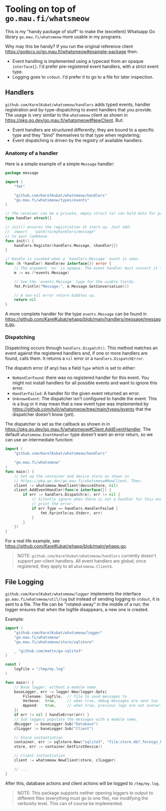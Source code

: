 # Tooling on top of `go.mau.fi/whatsmeow`

This is my "handy package of stuff" to make the (excellent) Whatsapp Go library `go.mau.fi/whatsmeow` more usable in my programs.

Why may this be handy? If you run the original reference client https://godocs.io/go.mau.fi/whatsmeow#example-package then:
- Event handling is implemented using a typecast from an opaque `interface{}`. I'd prefer pre-registered event handlers, with a strict event type.
- Logging goes to `stdout`. I'd prefer it to go to a file for later inspection.

## Handlers

`github.com/KarelKubat/whatsmeow/handlers` adds typed events, handler registration and by-type-dispatching to event handlers that you provide. The usage is very similar to the `whatsmeow` client as shown in https://pkg.go.dev/go.mau.fi/whatsmeow#NewClient. But:

- Event handlers are structured differently; they are bound to a specific type and they "bind" themselves to that type when registering;
- Event dispatching is driven by the registry of available handlers.

### Anatomy of a handler

Here is a simple example of a simple `Message` handler:

```go
package message

import (
    "fmt"

    "github.com/KarelKubat/whatsmeow/handlers"
    "go.mau.fi/whatsmeow/types/events"
)

// The receiver can be a private, empty struct (or can hold data for processing a message).
type handler struct{}

// init() ensures the registration at start-up. Just add:
//  import _ "path/to/myhandlers/message"
// to your codebase.
func init() {
    handlers.Register(handlers.Message, &handler{})
}

// Handle is invoked when a `handlers.Message` event is seen.
func (h *handler) Handle(ev interface{}) error {
    // The argument `ev` is opaque. The event handler must convert it to a suitable type.
    m := ev.(*events.Message)

    // See the `events.Message` type for the usable fields.
    fmt.Println("Message:", m.Message.GetConversation())

    // A non-nil error return bubbles up.
    return nil
}
```

A more complete handler for the type `events.Message` can be found in https://github.com/KarelKubat/whapp/blob/main/handlers/message/message.go.

### Dispatching

Dispatching occurs through `handlers.Dispatch()`. This method matches an event against the registered handlers and, if one or more handlers are found, calls them. It returns a `nil` error or a `handlers.DispatchError`. 

The dispatch error (if any) has a field `Type` which is set to either:
- `NoHandlerFound`: there was no registered handler for this event. You might not install handlers for all possible events and want to ignore this error.
- `HandlerFailed`: A handler for the given event returned an error.
- `UnknownEvent`: The dispatcher isn't configured to handle the event. This is a bug or it may mean that a new event type was implemented by https://github.com/tulir/whatsmeow/tree/main/types/events that the dispatcher doesn't know (yet).

The dispatcher is set as the callback as shown in in https://pkg.go.dev/go.mau.fi/whatsmeow#Client.AddEventHandler. The default `whatsmeow.EventHandler` type doesn't want an error return, so we can use an intermediate function:

```go
import (
    "github.com/KarelKubat/whatsmeow/handlers"

    "go.mau.fi/whatsmeow"
)
func main() {
    // Set up the container and device store as shown in
    // https://pkg.go.dev/go.mau.fi/whatsmeow#NewClient. Then:
    client := whatsmeow.NewClient(deviceStore, nil)
    client.AddEventHandler(func(e interface{}) {
        if err := handlers.Dispatch(e); err != nil {
            // Silently ignore when there is not a handler for this event. Else,
            // print the error.
            if err.Type == handlers.HandlerFailed {
                fmt.Fprintln(os.Stderr, err)
            }
        }
    })
}
```

For a real life example, see https://github.com/KarelKubat/whapp/blob/main/whapp.go.

> NOTE: `github.com/KarelKubat/whatsmeow/handlers` currently doesn't support per-client handlers. All event handlers are global; once registered, they apply to all `whatsmeow.Client`s.

## File Logging

`github.com/KarelKubat/whatsmeow/logger` implements the interface `go.mau.fi/whatsmeow/util/log` but instead of sending logging to `stdout`, it is sent to a file. The file can be "rotated-away" in the middle of a run; the logger ensures that when the logfile disappears, a new one is created.

Example:

```go
import (
    "github.com/KarelKubat/whatsmeow/logger"
    "go.mau.fi/whatsmeow"
    "go.mau.fi/whatsmeow/store/sqlstore"

    _ "github.com/mattn/go-sqlite3"    
)

const (
    logfile = "/tmp/my.log"
)

func main() {
    // Base logger, without a module name.
    baseLogger, err := logger.New(logger.Opts{
        Filename: logfile,  // file to send messages to
        Verbose:  true,     // when true, debug messages are sent too
        Append:   true,     // when true, previous logs are not overwritten but appended to
    })
    if err != nil { handleError(err) }
    // Sub loggers populate the messages with a module name.
    dbLogger := baseLogger.Sub("Database")
    clLogger := baseLogger.Sub("Client")

    // Store instantiation
    container, err := sqlstore.New("sqlite3", "file:store.db?_foreign_keys=on", dbLogger)
    store, err := container.GetFirstDevice()

    // Client instantiation
    client := whatsmeow.NewClient(store, clLogger)

    // ...
}
```

After this, database actions and client actions will be logged to `/tmp/my.log`.

> NOTE: This package supports neither opening loggers to output to different files (everything must go to one file), nor modifying the verbosity level. This can of course be implemented.
